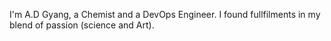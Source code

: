I'm A.D Gyang, a Chemist and a DevOps Engineer. I found fullfilments in my blend of passion (science and Art).
